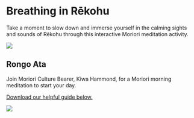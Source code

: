 <!-- 
Title: Breathing in Rēkohu
ID: 6 
-->

# Breathing in Rēkohu

Take a moment to slow down and immerse yourself in the calming sights and sounds of Rēkohu through this interactive Moriori meditation activity.

![](https://youtu.be/cnZnHlDI5aI)

## Rongo Ata

Join Moriori Culture Bearer, Kiwa Hammond, for a Moriori morning meditation to start your day.

[Download our helpful guide below.](https://cowbell-sprout-7cl8.squarespace.com/hou-rongo-explore-the-exhibition)

![](https://youtu.be/QPbtOw1Glac)
